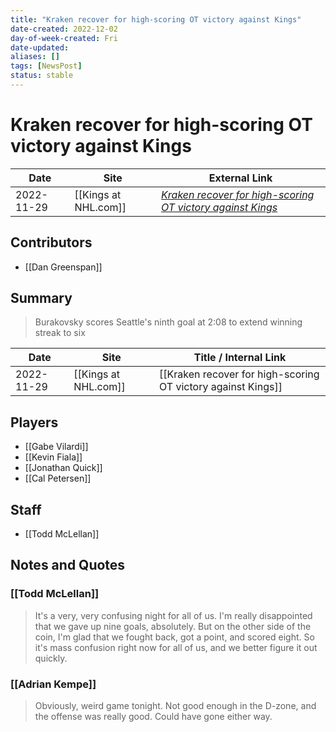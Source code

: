 ```yaml
---
title: "Kraken recover for high-scoring OT victory against Kings"
date-created: 2022-12-02
day-of-week-created: Fri
date-updated: 
aliases: []
tags: [NewsPost]
status: stable
---
```


# Kraken recover for high-scoring OT victory against Kings

| Date       | Site                 | External Link                                                                                                                                  |
| ---------- | -------------------- | ---------------------------------------------------------------------------------------------------------------------------------------------- |
| 2022-11-29 | [[Kings at NHL.com]] | [*Kraken recover for high-scoring OT victory against Kings*](https://www.nhl.com/news/seattle-kraken-los-angeles-kings-game-recap/c-338127584) |

## Contributors
- [[Dan Greenspan]]

## Summary
> Burakovsky scores Seattle's ninth goal at 2:08 to extend winning streak to six

| Date       | Site                 | Title / Internal Link                                        |
| ---------- | -------------------- | ------------------------------------------------------------ |
| 2022-11-29 | [[Kings at NHL.com]] | [[Kraken recover for high-scoring OT victory against Kings]] |

## Players
- [[Gabe Vilardi]]
- [[Kevin Fiala]]
- [[Jonathan Quick]]
- [[Cal Petersen]]

## Staff
- [[Todd McLellan]]

## Notes and Quotes
### [[Todd McLellan]]
> It's a very, very confusing night for all of us. I'm really disappointed that we gave up nine goals, absolutely. But on the other side of the coin, I'm glad that we fought back, got a point, and scored eight. So it's mass confusion right now for all of us, and we better figure it out quickly.

### [[Adrian Kempe]]
> Obviously, weird game tonight. Not good enough in the D-zone, and the offense was really good. Could have gone either way.



